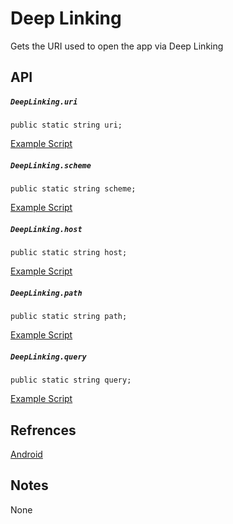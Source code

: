 # Deep Linking
Gets the URI used to open the app via Deep Linking

## API
##### `DeepLinking.uri`
`public static string uri;`

[Example Script](../../../Assets/UnityMobileModuleDemo/Deep%20Linking/DisplayDeepLinkingURI.cs)

##### `DeepLinking.scheme`
`public static string scheme;`

[Example Script](../../../Assets/UnityMobileModuleDemo/Deep%20Linking/DisplayDeepLinkingScheme.cs)

##### `DeepLinking.host`
`public static string host;`

[Example Script](../../../Assets/UnityMobileModuleDemo/Deep%20Linking/DisplayDeepLinkingHost.cs)

##### `DeepLinking.path`
`public static string path;`

[Example Script](../../../Assets/UnityMobileModuleDemo/Deep%20Linking/DisplayDeepLinkingPath.cs)

##### `DeepLinking.query`
`public static string query;`

[Example Script](../../../Assets/UnityMobileModuleDemo/Deep%20Linking/DisplayDeepLinkingQuery.cs)

## Refrences
[Android](https://developer.android.com/training/app-links/deep-linking)

## Notes
None